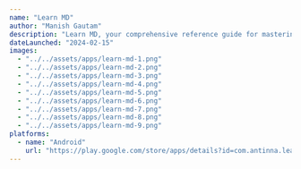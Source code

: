 ```yaml
---
name: "Learn MD"
author: "Manish Gautam"
description: "Learn MD, your comprehensive reference guide for mastering Markdown, Dart, and Flutter."
dateLaunched: "2024-02-15"
images:
  - "../../assets/apps/learn-md-1.png"
  - "../../assets/apps/learn-md-2.png"
  - "../../assets/apps/learn-md-3.png"
  - "../../assets/apps/learn-md-4.png"
  - "../../assets/apps/learn-md-5.png"
  - "../../assets/apps/learn-md-6.png"
  - "../../assets/apps/learn-md-7.png"
  - "../../assets/apps/learn-md-8.png"
  - "../../assets/apps/learn-md-9.png"
platforms:
  - name: "Android"
    url: "https://play.google.com/store/apps/details?id=com.antinna.learnmd&hl=en-US"
---
```

